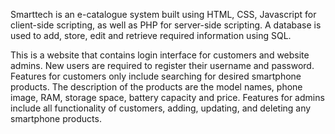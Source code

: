 Smarttech is an e-catalogue system built using HTML, CSS, Javascript for client-side scripting, as well as PHP for server-side scripting.
A database is used to add, store, edit and retrieve required information using SQL.

This is a website that contains login interface for customers and website admins.
New users are required to register their username and password.
Features for customers only include searching for desired smartphone products.
The description of the products are the model names, phone image, RAM, storage space, battery capacity and price.
Features for admins include all functionality of customers, adding, updating, and deleting any smartphone products.
